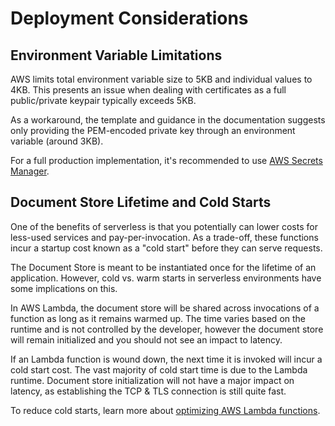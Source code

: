 # Deployment Considerations

## Environment Variable Limitations

AWS limits total environment variable size to 5KB and individual values to 4KB. This presents an issue when dealing with certificates as a full public/private keypair typically exceeds 5KB.

As a workaround, the template and guidance in the documentation suggests only providing the PEM-encoded private key through an environment variable (around 3KB).

For a full production implementation, it's recommended to use [AWS Secrets Manager](secret-manager).

## Document Store Lifetime and Cold Starts

One of the benefits of serverless is that you potentially can lower costs for less-used services and pay-per-invocation. As a trade-off, these functions incur a startup cost known as a "cold start" before they can serve requests.

The Document Store is meant to be instantiated once for the lifetime of an application. However, cold vs. warm starts in serverless environments have some implications on this.

In AWS Lambda, the document store will be shared across invocations of a function as long as it remains warmed up. The time varies based on the runtime and is not controlled by the developer, however the document store will remain initialized and you should not see an impact to latency.

If an Lambda function is wound down, the next time it is invoked will incur a cold start cost. The vast majority of cold start time is due to the Lambda runtime. Document store initialization will not have a major impact on latency, as establishing the TCP & TLS connection is still quite fast.

To reduce cold starts, learn more about [optimizing AWS Lambda functions][aws-lambda-optimization].

[aws-lambda-optimization]: https://aws.amazon.com/blogs/compute/operating-lambda-performance-optimization-part-1/
